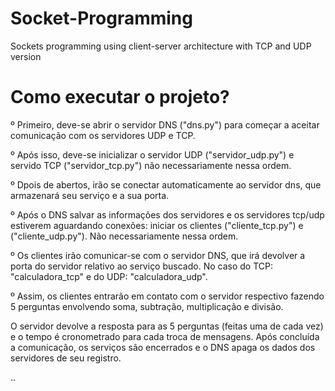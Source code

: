 # Socket-Programming
Sockets programming using client-server architecture with TCP and UDP version

# Como executar o projeto? 

º Primeiro, deve-se abrir o servidor DNS ("dns.py") para começar a aceitar comunicação com os servidores UDP e TCP.

º Após isso, deve-se inicializar o servidor UDP ("servidor_udp.py") e servido TCP ("servidor_tcp.py") não necessariamente nessa ordem. 

º Dpois de abertos, irão se conectar automaticamente ao servidor dns, que armazenará seu serviço e a sua porta.

º Após o DNS salvar as informações dos servidores e os servidores tcp/udp estiverem aguardando conexões:
iniciar os clientes ("cliente_tcp.py") e ("cliente_udp.py"). Não necessariamente nessa ordem.

º Os clientes irão comunicar-se com o servidor DNS, que irá devolver a porta do servidor relativo ao serviço buscado. No caso do TCP: "calculadora_tcp" e do UDP: "calculadora_udp".

º Assim, os clientes entrarão em contato com o servidor respectivo fazendo 5 perguntas envolvendo soma, subtração, multiplicação e divisão. 

O servidor devolve a resposta para as 5 perguntas (feitas uma de cada vez) e o tempo é cronometrado para cada troca de mensagens.
Após concluída a comunicação, os serviços são encerrados e o DNS apaga os dados dos servidores de seu registro.

..
